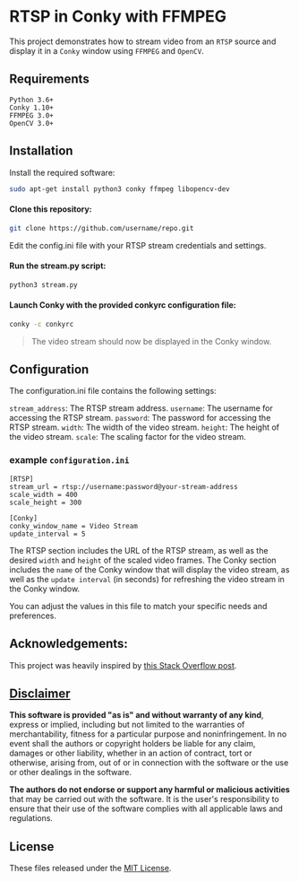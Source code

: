 # RTSP in Conky with FFMPEG
This project demonstrates how to stream video from an `RTSP` source and display it in a `Conky` window using `FFMPEG` and `OpenCV`.

## Requirements
```
Python 3.6+
Conky 1.10+
FFMPEG 3.0+
OpenCV 3.0+
```

## Installation
Install the required software:

```bash
sudo apt-get install python3 conky ffmpeg libopencv-dev
```
#### Clone this repository:
```bash
git clone https://github.com/username/repo.git
```

Edit the config.ini file with your RTSP stream credentials and settings.

#### Run the stream.py script:

```bash
python3 stream.py
```

#### Launch Conky with the provided conkyrc configuration file:

```bash
conky -c conkyrc
```

> The video stream should now be displayed in the Conky window.

## Configuration
The configuration.ini file contains the following settings:

`stream_address`: The RTSP stream address.
`username`: The username for accessing the RTSP stream.
`password`: The password for accessing the RTSP stream.
`width`: The width of the video stream.
`height`: The height of the video stream.
`scale`: The scaling factor for the video stream.

### example `configuration.ini`

```
[RTSP]
stream_url = rtsp://username:password@your-stream-address
scale_width = 400
scale_height = 300

[Conky]
conky_window_name = Video Stream
update_interval = 5
```

The RTSP section includes the URL of the RTSP stream, as well as the desired `width` and `height` of the scaled video frames. The Conky section includes the `name` of the Conky window that will display the video stream, as well as the `update interval` (in seconds) for refreshing the video stream in the Conky window.

You can adjust the values in this file to match your specific needs and preferences.

## Acknowledgements:
This project was heavily inspired by [this Stack Overflow post](https://stackoverflow.com/questions/42166489/day-of-the-week-in-feb-2017/42166510#42166510).

## [Disclaimer](DISCLAIMER)
**This software is provided "as is" and without warranty of any kind**, express or implied, including but not limited to the warranties of merchantability, fitness for a particular purpose and noninfringement. In no event shall the authors or copyright holders be liable for any claim, damages or other liability, whether in an action of contract, tort or otherwise, arising from, out of or in connection with the software or the use or other dealings in the software.

**The authors do not endorse or support any harmful or malicious activities** that may be carried out with the software. It is the user's responsibility to ensure that their use of the software complies with all applicable laws and regulations.

## License

These files released under the [MIT License](LICENSE).
